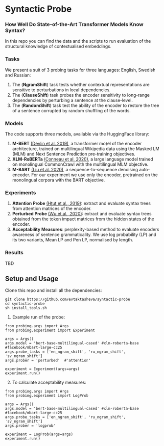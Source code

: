 # Syntactic Probe
### How Well Do State-of-the-Art Transformer Models Know Syntax?

In this repo you can find the data and the scripts to run evaluation of the structural knowledge of contextualised embeddings.

### Tasks
We present a suit of 3 probing tasks for three languages: English, Swedish and Russian:

1. The (**NgramShift**) task tests whether contextual representations are sensitive to perturbations in local dependencies.
2. The (**ClauseShift**) task probes  the encoder sensitivity to long-range dependencies by perturbing a sentence at the clause-level.
3. The (**RandomShift**) task test the ability of the encoder to restore the tree of a sentence corrupted by random shuffling of the words.

### Models
The code supports three models, available via the HuggingFace library:

1. **M-BERT** [(Devlin et al. 2019)](https://arxiv.org/abs/1810.04805), a transformer mo)el of the encoder architecture, trained on multilingual Wikipedia data using the Masked LM (MLM) and Next Sentence Prediction pre-training objectives.
2. **XLM-RoBERTa** [(Conneau et al. 2020)](https://arxiv.org/abs/1911.02116), a large language model trained on monolingual CommonCrawl with the multilingual MLM objective.
3. **M-BART** [(Liu et al. 2020)](https://arxiv.org/abs/2001.08210), a sequence-to-sequence denoising auto-encoder. For our experiment we use only the encoder, pretrained on the monolingual corpora with the BART objective.

### Experiments

1. **Attention Probe** [(Htut et al., 2019)](): extract and evaluate syntax trees from attention matrices of the encoder.
2. **Perturbed Probe** [(Wu et al., 2020)](https://arxiv.org/pdf/2004.14786https://arxiv.org/abs/1911.12246?utm_source=feedburner&utm_medium=feed&utm_campaign=Feed%253A+arxiv%252FQSXk+%2528ExcitingAds%2521+cs+updates+on+arXiv.org%2529.pdf): extract and evaluate syntax trees obtained from the token impact matrices from the hidden states of the encoder.
3. **Acceptability Measures**: perplexity-based method to evaluate encoders awareness of sentence grammaticality. We use log probability (LP)
 and its two variants, Mean LP and Pen LP, normalised by length.
 
 ### Results
 
 TBD
 
## Setup and Usage
Clone this repo and install all the dependencies:
```
git clone https://github.com/evtaktasheva/syntactic-probe
cd syntactic-probe
sh install_tools.sh 
```
1. Example run of the probe:
```
from probing.args import Args
from probing.experiment import Experiment

args = Args()
args.model = 'bert-base-multilingual-cased' #xlm-roberta-base #facebook/mbart-large-cc25
args.probe_tasks = ['en_ngram_shift', 'ru_ngram_shift', 'sv_ngram_shift']
args.prober = 'perturbed'  #'attention'

experiment = Experiment(args=args)
experiment.run()
```
2. To calculate acceptability measures:
```
from probing.args import Args
from probing.experiment import LogProb

args = Args()
args.model = 'bert-base-multilingual-cased' #xlm-roberta-base #facebook/mbart-large-cc25
args.probe_tasks = ['en_ngram_shift', 'ru_ngram_shift', 'sv_ngram_shift']
args.prober = 'logprob'

experiment = LogProb(args=args)
experiment.run()
```
